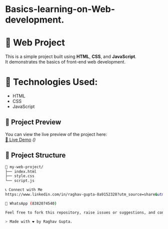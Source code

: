 # Basics-learning-on-Web-development.
# 🚀  Web Project

This is a simple project built using **HTML**, **CSS**, and **JavaScript**.  
It demonstrates the basics of front-end web development.

# 🔧 Technologies Used:

- HTML
- CSS  
- JavaScript 

## 📸 Project Preview

You can view the live preview of the project here:  
[🔗 Live Demo](#) *()*

## 📁 Project Structure

```bash
📁 my-web-project/
├── index.html
├── style.css
└── script.js

📞 Connect with Me
https://www.linkedin.com/in/raghav-gupta-8a9152328?utm_source=share&utm_campaign=share_via&utm_content=profile&utm_medium=android_app

💬 WhatsApp (8382074540)

Feel free to fork this repository, raise issues or suggestions, and connect with me.

> Made with ❤️ by Raghav Gupta.
